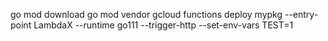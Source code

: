 go mod download
go mod vendor
gcloud functions deploy mypkg --entry-point LambdaX --runtime go111 --trigger-http --set-env-vars TEST=1
